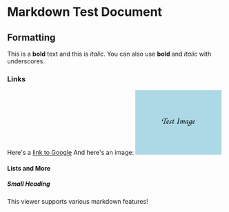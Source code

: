 # Markdown Test Document

## Formatting

This is a **bold** text and this is *italic*.
You can also use __bold__ and _italic_ with underscores.

### Links

Here's a [link to Google](https://google.com)
And here's an image: ![cute cat](cat.jpg)

#### Lists and More

##### Small Heading

This viewer supports various markdown features!

